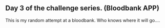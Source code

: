 ## Day 3 of the challenge series. (Bloodbank APP)

This is my random attempt at a bloodbank. Who knows where it will go....

